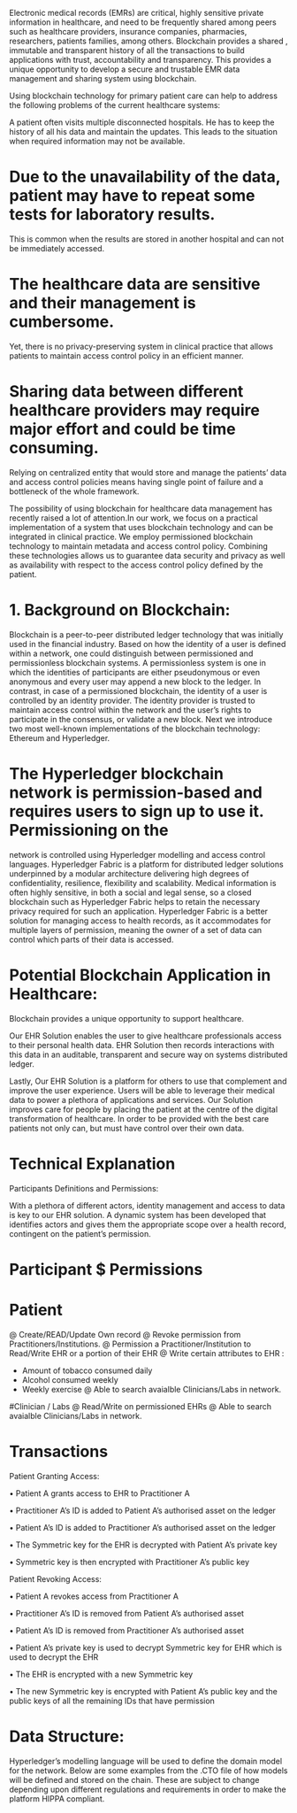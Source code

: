 Electronic medical records (EMRs) are critical, highly sensitive private information in healthcare, and need to be
frequently shared among peers such as healthcare providers, insurance companies, pharmacies, researchers, patients
families, among others. Blockchain provides a shared , immutable and transparent history of all the transactions
to build applications with trust, accountability and transparency. This provides a unique opportunity to develop
a secure and trustable EMR data management and sharing system using blockchain.

Using blockchain technology for primary patient care can help to address the following problems
of the current healthcare systems:

A patient often visits multiple disconnected hospitals. He has to keep the history of all his data and maintain the
updates. This leads to the situation when required information may not be available.

# Due to the unavailability of the data, patient may have to repeat some tests for laboratory results. 
This is common when the results are stored in another hospital and can not be immediately accessed.
# The healthcare data are sensitive and their management is cumbersome. 
Yet, there is no privacy-preserving system in clinical practice that allows patients to maintain access control policy in an efficient manner.
# Sharing data between different healthcare providers may require major effort and could be time consuming.
Relying on centralized entity that would store and manage the patients’ data and access control policies means having
single point of failure and a bottleneck of the whole framework.

The possibility of using blockchain for healthcare data management has recently raised a lot of attention.In our work,
we focus on a practical implementation of a system that uses blockchain technology and can be integrated in clinical
practice. We employ permissioned blockchain technology to maintain metadata and access control policy. Combining these technologies allows us to guarantee data security and
privacy as well as availability with respect to the access control policy defined by the patient.

# 1. Background on Blockchain:
Blockchain is a peer-to-peer distributed ledger technology that was initially used in the financial industry. Based
on how the identity of a user is defined within a network, one could distinguish between permissioned and permissionless
blockchain systems. A permissionless system is one in which the identities of participants are either pseudonymous
or even anonymous and every user may append a new block to the ledger. In contrast, in case of a permissioned blockchain,
the identity of a user is controlled by an identity provider. The identity provider is trusted to maintain access
control within the network and the user’s rights to participate in the consensus, or validate a new block. Next we
introduce two most well-known implementations of the blockchain technology: Ethereum and Hyperledger.

# The Hyperledger blockchain network is permission-based and requires users to sign up to use it. Permissioning on the
network is controlled using Hyperledger modelling and access control languages. Hyperledger Fabric is a platform
for distributed ledger solutions underpinned by a modular architecture delivering high degrees of confidentiality,
resilience, flexibility and scalability. Medical information is often highly sensitive, in both a social and legal
sense, so a closed blockchain such as Hyperledger Fabric helps to retain the necessary privacy required for such
an application. Hyperledger Fabric is a better solution for managing access to health records, as it accommodates
for multiple layers of permission, meaning the owner of a set of data can control which parts of their data is accessed.

# Potential Blockchain Application in Healthcare:
Blockchain provides a unique opportunity to support healthcare.

Our EHR Solution enables the user to give healthcare professionals access to their personal health data. EHR Solution
then records interactions with this data in an auditable, transparent and secure way on systems distributed ledger.

Lastly, Our EHR Solution is a platform for others to use that complement and improve the user experience. Users will
be able to leverage their medical data to power a plethora of applications and services. Our Solution improves care
for people by placing the patient at the centre of the digital transformation of healthcare. In order to be provided
with the best care patients not only can, but must have control over their own data.

# Technical Explanation
Participants Definitions and Permissions:

With a plethora of different actors, identity management and access to data is key to our EHR solution. A dynamic system
has been developed that identifies actors and gives them the appropriate scope over a health record, contingent on
the patient’s permission.

# Participant $ Permissions

# Patient
@ Create/READ/Update Own record
@ Revoke permission from Practitioners/Institutions.
@ Permission a Practitioner/Institution to Read/Write EHR or a portion of their EHR
@ Write certain attributes to EHR :
- Amount of tobacco consumed daily
- Alcohol consumed weekly
- Weekly exercise
@ Able to search avaialble Clinicians/Labs in network.

#Clinician / Labs
@ Read/Write on permissioned EHRs
@ Able to search avaialble Clinicians/Labs in network.

# Transactions
Patient Granting Access:

• Patient A grants access to EHR to Practitioner A</p>
• Practitioner A’s ID is added to Patient A’s authorised asset on the ledger</p>
• Patient A’s ID is added to Practitioner A’s authorised asset on the ledger</p>
• The Symmetric key for the EHR is decrypted with Patient A’s private key</p>
• Symmetric key is then encrypted with Practitioner A’s public key </p>

Patient Revoking Access:

• Patient A revokes access from Practitioner A</p>
• Practitioner A’s ID is removed from Patient A’s authorised asset</p>
• Patient A’s ID is removed from Practitioner A’s authorised asset</p>
• Patient A’s private key is used to decrypt Symmetric key for EHR which is used to decrypt the EHR</p>
• The EHR is encrypted with a new Symmetric key</p>
• The new Symmetric key is encrypted with Patient A’s public key and the public keys of all the remaining IDs that
have permission


# Data Structure:

Hyperledger’s modelling language will be used to define the domain model for the network. Below are some examples
from the .CTO file of how models will be defined and stored on the chain. These are subject to change depending
upon different regulations and requirements in order to make the platform HIPPA compliant.
